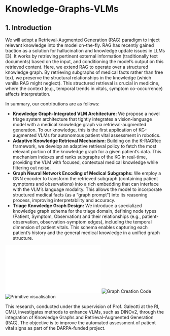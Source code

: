 # Knowledge-Graphs-VLMs
## 1. Introduction

We will adopt a Retrieval-Augmented Generation (RAG) paradigm to inject relevant knowledge into the model on-the-fly. RAG has recently gained traction as a solution for hallucination and knowledge update issues in LLMs [3]. It works by retrieving pertinent external information (traditionally text documents) based on the input, and conditioning the model’s output on this retrieved content. Here, we extend RAG to operate over a structured knowledge graph. By retrieving subgraphs of medical facts rather than free text, we preserve the structural relationships in the knowledge (which vanilla RAG might neglect). This structured retrieval is crucial in medicine, where the context (e.g., temporal trends in vitals, symptom co-occurrence) affects interpretation.

In summary, our contributions are as follows:

* **Knowledge Graph-Integrated VLM Architecture:** We propose a novel triage system architecture that tightly integrates a vision-language model with a medical knowledge graph via retrieval-augmented generation. To our knowledge, this is the first application of KG-augmented VLMs for autonomous patient vital assessment in robotics.
* **Adaptive Knowledge Retrieval Mechanism:** Building on the K-RAGRec framework, we develop an adaptive retrieval policy to fetch the most relevant portion of the knowledge graph for a given patient’s data. This mechanism indexes and ranks subgraphs of the KG in real-time, providing the VLM with focused, contextual medical knowledge while filtering out noise.
* **Graph Neural Network Encoding of Medical Subgraphs:** We employ a GNN encoder to transform the retrieved subgraph (containing patient symptoms and observations) into a rich embedding that can interface with the VLM’s language modality. This allows the model to incorporate structured medical facts (as a “graph prompt”) into its reasoning process, improving interpretability and accuracy.
* **Triage Knowledge Graph Design:** We introduce a specialized knowledge graph schema for the triage domain, defining node types (Patient, Symptom, Observation) and their relationships (e.g., patient-observation, observation-symptom edges), including the temporal dimension of patient vitals. This schema enables capturing each patient’s history and the general medical knowledge in a unified graph structure.

![Report](VLM_final_report.pdf)
![Graph Creation Code](graph_creation.ipynb)
![Primitive visualisation](Node_representation.ipynb)


This research, conducted under the supervision of Prof. Galeotti at the RI, CMU, investigates methods to enhance VLMs, such as DINOv2, through the integration of Knowledge Graphs and Retrieval-Augmented Generation (RAG). The objective is to improve the automated assessment of patient vital signs as part of the DARPA-funded project.
